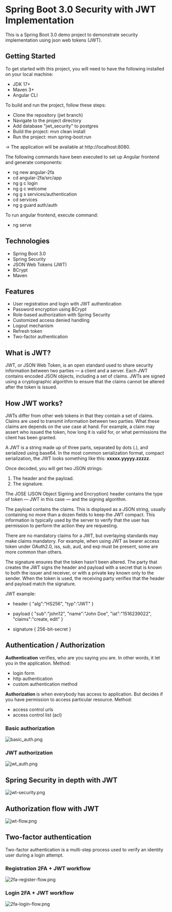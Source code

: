 # Spring Boot 3.0 Security with JWT Implementation
This is a Spring Boot 3.0 demo project to demonstrate security implementation
using json web tokens (JWT).


## Getting Started
To get started with this project, you will need to have the following installed on your local
machine:

* JDK 17+
* Maven 3+
* Angular CLI

To build and run the project, follow these steps:

* Clone the repository (jwt branch)
* Navigate to the project directory
* Add database "jwt_security" to postgres
* Build the project: mvn clean install
* Run the project: mvn spring-boot:run

-> The application will be available at http://localhost:8080.

The following commands have been executed to set up Angular frontend and generate components:

* ng new angular-2fa
* cd angular-2fa/src/app
* ng g c login
* ng g c welcome
* ng g s services/authentication
* cd services
* ng g guard auth/auth

To run angular frontend, execute command:

* ng serve


## Technologies
* Spring Boot 3.0
* Spring Security
* JSON Web Tokens (JWT)
* BCrypt
* Maven


## Features
* User registration and login with JWT authentication
* Password encryption using BCrypt
* Role-based authorization with Spring Security
* Customized access denied handling
* Logout mechanism
* Refresh token
* Two-factor authentication


## What is JWT?
JWT, or JSON Web Token, is an open standard used to share security information 
between two parties — a client and a server. Each JWT contains encoded JSON objects, 
including a set of claims. JWTs are signed using a cryptographic algorithm to ensure 
that the claims cannot be altered after the token is issued.


## How JWT works?
JWTs differ from other web tokens in that they contain a set of claims. Claims are used 
to transmit information between two parties. What these claims are depends on the use 
case at hand. For example, a claim may assert who issued the token, how long it is valid 
for, or what permissions the client has been granted.

A JWT is a string made up of three parts, separated by dots (.), and serialized using base64. 
In the most common serialization format, compact serialization, the JWT looks something like 
this: <b>xxxxx.yyyyy.zzzzz</b>.

Once decoded, you will get two JSON strings:

1. The header and the payload.
2. The signature.

The JOSE (JSON Object Signing and Encryption) header contains the type of token — JWT in this 
case — and the signing algorithm.

The payload contains the claims. This is displayed as a JSON string, usually containing no more 
than a dozen fields to keep the JWT compact. This information is typically used by the server to 
verify that the user has permission to perform the action they are requesting.

There are no mandatory claims for a JWT, but overlaying standards may make claims mandatory. For 
example, when using JWT as bearer access token under OAuth2.0, iss, sub, aud, and exp must be 
present, some are more common than others.

The signature ensures that the token hasn’t been altered. The party that creates the JWT signs the 
header and payload with a secret that is known to both the issuer and receiver, or with a private 
key known only to the sender. When the token is used, the receiving party verifies that the header 
and payload match the signature.

JWT example:

* header {
  "alg":"HS256",
  "typ":"JWT"
  }

* payload {
  "sub":"john12",
  "name":"John Doe",
  "iat":"1516239022",
  "claims":"create, edit"
  }

* signature {
  256-bit-secret
  }


## Authentication / Authorization
<b>Authentication</b> verifies, who are you saying you are. In other words, it let you in the
application. Method:
* login form
* http authentication
* custom authentication method

<b>Authorization </b> is when everybody has access to application. But decides if you have
permission to access particular resource. Method:
* access control urls
* access control list (acl)

### Basic authorization

![basic_auth.png](src%2Fmain%2Fresources%2Fstatic%2Fbasic_auth.png)

### JWT authorization

![jwt_auth.png](src%2Fmain%2Fresources%2Fstatic%2Fjwt_auth.png)


## Spring Security in depth with JWT

![jwt-security.png](src%2Fmain%2Fresources%2Fstatic%2Fjwt-security.png)

## Authorization flow with JWT

![jwt-flow.png](src%2Fmain%2Fresources%2Fstatic%2Fjwt-flow.png)


## Two-factor authentication

Two-factor authentication is a multi-step process used to verify an identity user during a login attempt.

### Registration 2FA + JWT workflow 

![2fa-register-flow.png](src%2Fmain%2Fresources%2Fstatic%2F2fa-register-flow.png)

### Login 2FA + JWT workflow

![2fa-login-flow.png](src%2Fmain%2Fresources%2Fstatic%2F2fa-login-flow.png)

